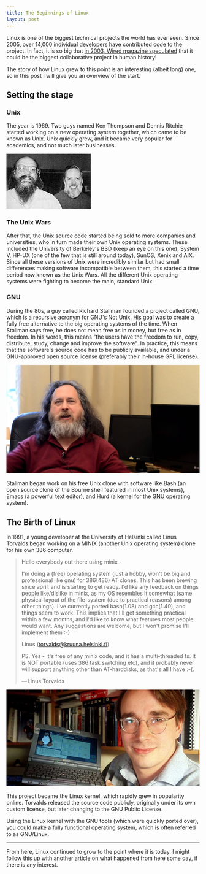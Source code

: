 ```yaml
---
title: The Beginnings of Linux
layout: post
---
```


Linux is one of the biggest technical projects the world has ever seen. Since 2005, over 14,000 individual developers have contributed code to the project. In fact, it is so big that [in 2003, Wired magazine speculated](https://www.wired.com/2003/11/linus/) that it could be the biggest collaborative project in human history!

The story of how Linux grew to this point is an interesting (albeit long) one, so in this post I will give you an overview of the start.

## Setting the stage

### Unix

The year is 1969. Two guys named Ken Thompson and Dennis Ritchie started working on a new operating system together, which came to be known as Unix. Unix quickly grew, and it became very popular for academics, and not much later businesses.

![Photo of Ken and Dennis](/assets/images/ken&dennis.jpg)

### The Unix Wars

After that, the Unix source code started being sold to more companies and universities, who in turn made their own Unix operating systems. These included the University of Berkeley's BSD (keep an eye on this one), System V, HP-UX (one of the few that is still around today), SunOS, Xenix and AIX. Since all these versions of Unix were incredibly similar but had small differences making software incompatible between them, this started a time period now known as the Unix Wars. All the different Unix operating systems were fighting to become the main, standard Unix.

### GNU

During the 80s, a guy called Richard Stallman founded a project called GNU, which is a recursive acronym for GNU's Not Unix. His goal was to create a fully free alternative to the big operating systems of the time. When Stallman says free, he does not mean free as in money, but free as in freedom. In his words, this means "the users have the freedom to run, copy, distribute, study, change and improve the software". In practice, this means that the software's source code has to be publicly available, and under a GNU-approved open source license (preferably their in-house GPL license).

![A photo of Stallman](/assets/images/stallman.jpg)

Stallman began work on his free Unix clone with software like Bash (an open source clone of the Bourne shell featured in most Unix systems), Emacs (a powerful text editor), and Hurd (a kernel for the GNU operating system).

## The Birth of Linux

In 1991, a young developer at the University of Helsinki called Linus Torvalds began working on a MINIX (another Unix operating system) clone for his own 386 computer.

> Hello everybody out there using minix -
>
> I'm doing a (free) operating system (just a hobby, won't be big and professional like gnu) for 386(486) AT clones. This has been brewing since april, and is starting to get ready. I'd like any feedback on things people like/dislike in minix, as my OS resembles it somewhat (same physical layout of the file-system (due to practical reasons) among other things).
> I've currently ported bash(1.08) and gcc(1.40), and things seem to work. This implies that I'll get something practical within a few months, and I'd like to know what features most people would want. Any suggestions are welcome, but I won't promise I'll implement them :-)
>
> Linus (torvalds@kruuna.helsinki.fi)
>
> PS. Yes - it's free of any minix code, and it has a multi-threaded fs. It is NOT portable (uses 386 task switching etc), and it probably never will support anything other than AT-harddisks, as that's all I have :-(.
>
> — Linus Torvalds

![A photo of a young Linus Torvalds holding his computer running Linux](/assets/images/torvalds.jpg)

This project became the Linux kernel, which rapidly grew in popularity online. Torvalds released the source code publicly, originally under its own custom license, but later changing to the GNU Public License.

Using the Linux kernel with the GNU tools (which were quickly ported over), you could make a fully functional operating system, which is often referred to as GNU/Linux.

---

From here, Linux continued to grow to the point where it is today. I might follow this up with another article on what happened from here some day, if there is any interest.
